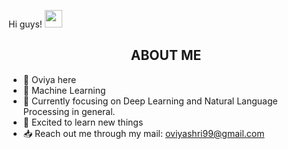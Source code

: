 Hi guys!
  <img src="https://media.giphy.com/media/hvRJCLFzcasrR4ia7z/giphy.gif" width="28">
</h2>

<!-- About me section-->
<h2 align="center"> ABOUT ME </h2>
<p align="center">
  
  - 👋 Oviya here
  - 🤖 Machine Learning 
  - 🧠 Currently focusing on Deep Learning and Natural Language Processing in general.
  - 🤗 Excited to learn new things
  - 📥 Reach out me through my mail: oviyashri99@gmail.com
